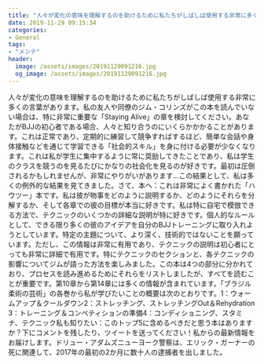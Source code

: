 ```yaml
---
title: "人々が変化の意味を理解するのを助けるために私たちがしばしば使用する非常に多くの言葉があります。"
date: 2019-11-29 09:15:34
categories:
- General
tags:
- "メンテ"
header:
  image: /assets/images/20191129091216.jpg
  og_image: /assets/images/20191129091216.jpg
---
```


人々が変化の意味を理解するのを助けるために私たちがしばしば使用する非常に多くの言葉があります。私の友人や同僚のジム・コリンズがこの本を読んでいない場合は、特に非常に重要な「Staying Alive」の章を検討してください。あなたがBJJの初心者である場合、人々と知り合うのにいくらかかかることがあります。これは正常であり、定期的に練習して競争すればするほど、簡単な会話や身体接触などを通じて学習できる「社会的スキル」を身に付ける必要が少なくなります。これは私が学生に集中するように常に奨励してきたことであり、私は学生のクラスを競うのを見るたびにかなりの社会化を見るのが好きです。最初は圧倒されるかもしれませんが、非常にやりがいがあります…この結果として、私は多くの例外的な結果を見てきました。さて、本へ：これは非常によく書かれた「ハウツー」本です。私は彼が物事をどのように説明するか、どのようにそれらを分解するか、そして各章での彼の目標が本当に好きです。私は特に自宅で模倣できる方法で、テクニックのいくつかの詳細な説明が特に好きです。個人的なルールとして、できる限り多くの彼のアイデアを自分のBJJトレーニングに取り入れようとしています。特定の主題について、より深く、技術的ではないことを願っています。ただし、この情報は非常に有用であり、テクニックの説明は初心者にとっても非常に詳細で有用です。特にテクニックのセクションと、各テクニックの影響についてジムが語った方法を楽しみました。この本は4つの部分に分かれており、プロセスを読み進めるためにそれらをリストしましたが、すべてを読むことが重要です。第10章から第14章には多くの情報が含まれています。「ブラジル柔術の芸術」の各巻から私が学びたいことの概要は次のとおりです。1：ウォームアップ＆クールダウン2：ストレッチング、ストレッチングOut＆Rehydration 3：トレーニング＆コンペティションの準備4：コンディショニング、スタミナ、テクニック私も知りたい：このトップ5に含めるべきだと思う本はありますか？下にコメントを残したり、ツイートを送ってください！私からの最新情報をお届けします。ドリュー・アダムズニューヨーク警察は、エリック・ガーナーの死に関連して、2017年の最初の2か月に数十人の逮捕者を出しました。
